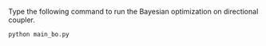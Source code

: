 
Type the following command to run the Bayesian optimization on directional coupler.

```python
python main_bo.py
```